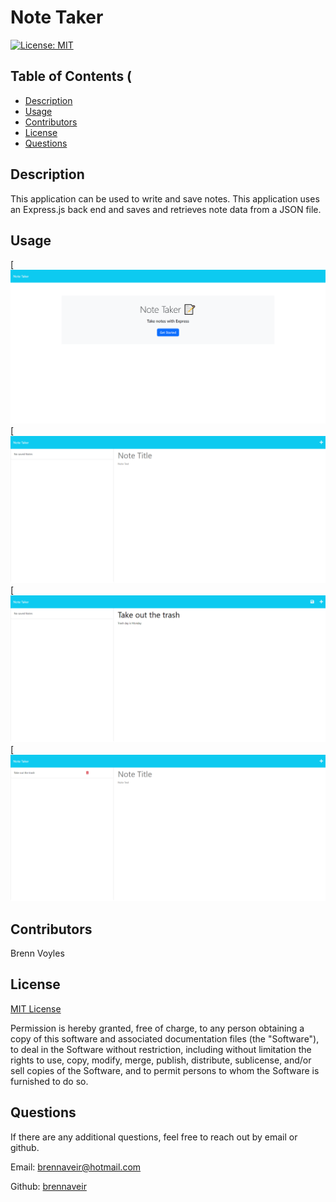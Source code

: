 # Note Taker

[![License: MIT](https://img.shields.io/badge/License-MIT-yellow.svg)](https://opensource.org/licenses/MIT)

## Table of Contents (

- [Description](#description)
- [Usage](#usage)
- [Contributors](#contributors)
- [License](#license)
- [Questions](#questions)


## Description
This application can be used to write and save notes. This application uses an Express.js back end and saves and retrieves note data from a JSON file.

## Usage
[![Screenshot1](./screenshots/screencapture-morning-shelf-30324-herokuapp-2023-02-14-13_49_56.png)
[![Screenshot2](./screenshots/screencapture-morning-shelf-30324-herokuapp-notes-2023-02-14-13_51_00.png)
[![Screenshot3](./screenshots/screencapture-morning-shelf-30324-herokuapp-notes-2023-02-14-13_51_22.png)
[![Screenshot4](./screenshots/screencapture-morning-shelf-30324-herokuapp-notes-2023-02-14-13_51_32.png)

## Contributors
Brenn Voyles

## License
[MIT License](https://spdx.org/licenses/MIT.html)

Permission is hereby granted, free of charge, to any person obtaining a copy
of this software and associated documentation files (the "Software"), to deal
in the Software without restriction, including without limitation the rights
to use, copy, modify, merge, publish, distribute, sublicense, and/or sell
copies of the Software, and to permit persons to whom the Software is
furnished to do so.

## Questions 
If there are any additional questions, feel free to reach out by email or github.

Email: [brennaveir@hotmail.com](mailto:brennaveir@hotmail.com)

Github: [brennaveir](https://github.com/brennaveir)

